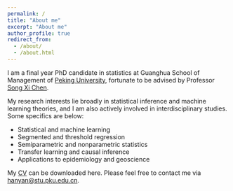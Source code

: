 ```yaml
---
permalink: /
title: "About me"
excerpt: "About me"
author_profile: true
redirect_from: 
  - /about/
  - /about.html
---
```




I am a final year PhD candidate in statistics at Guanghua School of Management of [Peking University](https://en.gsm.pku.edu.cn/statistic), fortunate to be advised by Professor [Song Xi Chen](http://songxichen.com). 

My research interests lie broadly in statistical inference and machine learning theories, and I am also actively involved in interdisciplinary studies. Some specifics are below:

- Statistical and machine learning 
- Segmented and threshold regression
- Semiparametric and nonparametric statistics
- Transfer learning and causal inference
- Applications to epidemiology and geoscience

My [CV](http://hanyan-stat.github.io/files/CV-HanYan-2024-12.pdf) can be downloaded here. Please feel free to contact me via [hanyan@stu.pku.edu.cn](hanyan@stu.pku.edu.cn). 
